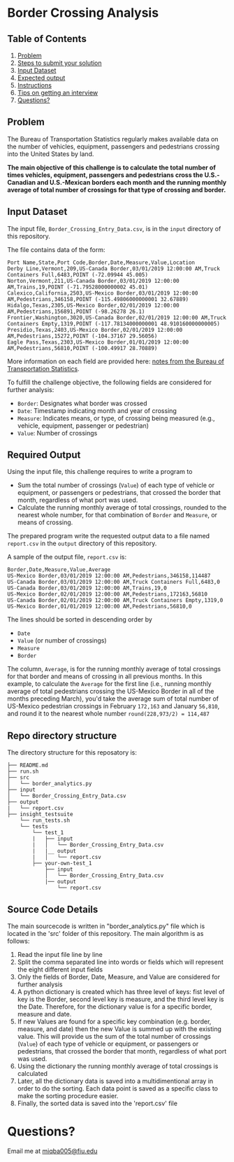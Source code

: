 # Border Crossing Analysis

## Table of Contents
1. [Problem](README.md#problem)
1. [Steps to submit your solution](README.md#steps-to-submit-your-solution)
1. [Input Dataset](README.md#input-dataset)
1. [Expected output](README.md#expected-output)
1. [Instructions](README.md#instructions)
1. [Tips on getting an interview](README.md#tips-on-getting-an-interview)
1. [Questions?](README.md#questions?)

## Problem
The Bureau of Transportation Statistics regularly makes available data on the number of vehicles, equipment, passengers and pedestrians crossing into the United States by land.

**The main objective of this challenge is to calculate the total number of times vehicles, equipment, passengers and pedestrians cross the U.S.-Canadian and U.S.-Mexican borders each month and the running monthly average of total number of crossings for that type of crossing and border.**



## Input Dataset

The input file, `Border_Crossing_Entry_Data.csv`, is in the `input` directory of this repository.

The file contains data of the form:

```
Port Name,State,Port Code,Border,Date,Measure,Value,Location
Derby Line,Vermont,209,US-Canada Border,03/01/2019 12:00:00 AM,Truck Containers Full,6483,POINT (-72.09944 45.005)
Norton,Vermont,211,US-Canada Border,03/01/2019 12:00:00 AM,Trains,19,POINT (-71.79528000000002 45.01)
Calexico,California,2503,US-Mexico Border,03/01/2019 12:00:00 AM,Pedestrians,346158,POINT (-115.49806000000001 32.67889)
Hidalgo,Texas,2305,US-Mexico Border,02/01/2019 12:00:00 AM,Pedestrians,156891,POINT (-98.26278 26.1)
Frontier,Washington,3020,US-Canada Border,02/01/2019 12:00:00 AM,Truck Containers Empty,1319,POINT (-117.78134000000001 48.910160000000005)
Presidio,Texas,2403,US-Mexico Border,02/01/2019 12:00:00 AM,Pedestrians,15272,POINT (-104.37167 29.56056)
Eagle Pass,Texas,2303,US-Mexico Border,01/01/2019 12:00:00 AM,Pedestrians,56810,POINT (-100.49917 28.70889)
```
More information on each field are provided here: [notes from the Bureau of Transportation Statistics](https://data.transportation.gov/Research-and-Statistics/Border-Crossing-Entry-Data/keg4-3bc2).

To fulfill the challenge objective, the following fields are considered for further analysis:
* `Border`: Designates what border was crossed
* `Date`: Timestamp indicating month and year of crossing
* `Measure`: Indicates means, or type, of crossing being measured (e.g., vehicle, equipment, passenger or pedestrian)
* `Value`: Number of crossings

## Required Output
Using the input file, this challenge requires to write a program to 
* Sum the total number of crossings (`Value`) of each type of vehicle or equipment, or passengers or pedestrians, that crossed the border that month, regardless of what port was used. 
* Calculate the running monthly average of total crossings, rounded to the nearest whole number, for that combination of `Border` and `Measure`, or means of crossing.

The prepared program write the requested output data to a file named `report.csv` in the `output` directory of this repository.

A sample of the output file, `report.csv` is:

```
Border,Date,Measure,Value,Average
US-Mexico Border,03/01/2019 12:00:00 AM,Pedestrians,346158,114487
US-Canada Border,03/01/2019 12:00:00 AM,Truck Containers Full,6483,0
US-Canada Border,03/01/2019 12:00:00 AM,Trains,19,0
US-Mexico Border,02/01/2019 12:00:00 AM,Pedestrians,172163,56810
US-Canada Border,02/01/2019 12:00:00 AM,Truck Containers Empty,1319,0
US-Mexico Border,01/01/2019 12:00:00 AM,Pedestrians,56810,0

```

The lines should be sorted in descending order by 
* `Date`
* `Value` (or number of crossings)
* `Measure`
* `Border`

The column, `Average`, is for the running monthly average of total crossings for that border and means of crossing in all previous months. In this example, to calculate the `Average` for the first line (i.e., running monthly average of total pedestrians crossing the US-Mexico Border in all of the months preceding March), you'd take the average sum of total number of US-Mexico pedestrian crossings in February `172,163` and January `56,810`, and round it to the nearest whole number `round(228,973/2) = 114,487`


## Repo directory structure

The directory structure for this reposatory is:

    ├── README.md
    ├── run.sh
    ├── src
    │   └── border_analytics.py
    ├── input
    │   └── Border_Crossing_Entry_Data.csv
    ├── output
    |   └── report.csv
    ├── insight_testsuite
        └── run_tests.sh
        └── tests
            └── test_1
            |   ├── input
            |   │   └── Border_Crossing_Entry_Data.csv
            |   |__ output
            |   │   └── report.csv
            ├── your-own-test_1
                ├── input
                │   └── Border_Crossing_Entry_Data.csv
                |── output
                    └── report.csv



## Source Code Details

The main sourcecode is written in "border_analytics.py" file which is located in the 'src' folder of this repository. 
The main algorithm is as follows:
1. Read the input file line by line
2. Split the comma separated line into words or fields which will represent the eight different input fields
3. Only the fields of Border, Date, Measure, and Value are considered for further analysis
4. A python dictionary is created which has three level of keys: fist level of key is the Border, second level key is measure, and the third level key is the Date. Therefore, for the dictionary value is for a specific border, measure and date. 
5. If new Values are found for a specific key combination (e.g. border, measure, and date) then the new Value is summed up with the existing value. This will provide us the sum of the total number of crossings (`Value`) of each type of vehicle or equipment, or passengers or pedestrians, that crossed the border that month, regardless of what port was used.
6. Using the dictionary the running monthly average of total crossings is calculated
7. Later, all the dictionary data is saved into a multidimentional array in order to do the sorting. Each data point is saved as a specific class to make the sorting procedure easier. 
8. Finally, the sorted data is saved into the 'report.csv' file



# Questions?
Email me at miqba005@fiu.edu
